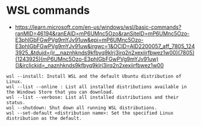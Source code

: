 # WSL commands
- https://learn.microsoft.com/en-us/windows/wsl/basic-commands?ranMID=46194&ranEAID=mP6UMnc5Ozo&ranSiteID=mP6UMnc5Ozo-E3phIGbFGwPVg9mYJv91uw&epi=mP6UMnc5Ozo-E3phIGbFGwPVg9mYJv91uw&irgwc=1&OCID=AID2200057_aff_7805_1243925_&tduid=(ir__naznhknds9kfbyq9klrj3irq2n2xexiirfbwez1w00)(7805)(1243925)(mP6UMnc5Ozo-E3phIGbFGwPVg9mYJv91uw)()&irclickid=_naznhknds9kfbyq9klrj3irq2n2xexiirfbwez1w00
```
wsl --install: Install WSL and the default Ubuntu distribution of Linux.
wsl --list --online : List all installed distributions available in the Windows Store that you can download.
wsl --list --verbose: List all installed distributions and their status.
wsl --shutdown: Shut down all running WSL distributions.
wsl --set-default <distribution name>: Set the specified Linux distribution as the default.
```
